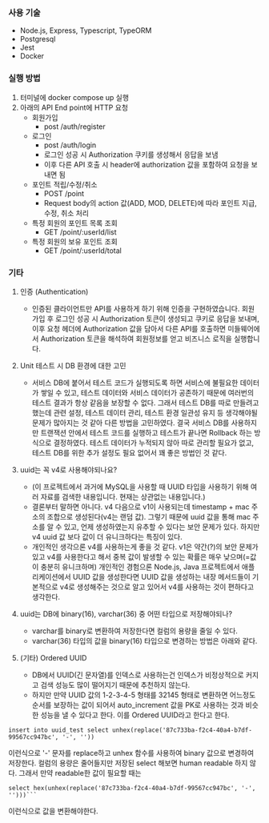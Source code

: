 ### 사용 기술

- Node.js, Express, Typescript, TypeORM
- Postgresql
- Jest
- Docker

### 실행 방법

1. 터미널에 docker compose up 실행
2. 아래의 API End point에 HTTP 요청
   - 회원가입
     - post /auth/register
   - 로그인
     - post /auth/login
     - 로그인 성공 시 Authorization 쿠키를 생성해서 응답을 보냄
     - 이후 다른 API 호출 시 header에 authorization 값을 포함하여 요청을 보내면 됨
   - 포인트 적립/수정/취소
     - POST /point
     - Request body의 action 값(ADD, MOD, DELETE)에 따라 포인트 지급, 수정, 취소 처리
   - 특정 회원의 포인트 목록 조회
     - GET /point/:userId/list
   - 특정 회원의 보유 포인트 조회
     - GET /point/:userId/total

### 기타

1. 인증 (Authentication)

   - 인증된 클라이언트만 API를 사용하게 하기 위해 인증을 구현하였습니다. 회원가입 후 로그인 성공 시 Authorization 토큰이 생성되고 쿠키로 응답을 보내며, 이후 요청 헤더에 Authorization 값을 담아서 다른 API를 호출하면 미들웨어에서 Authorization 토큰을 해석하여 회원정보를 얻고 비즈니스 로직을 실행합니다.

2. Unit 테스트 시 DB 환경에 대한 고민

   - 서비스 DB에 붙어서 테스트 코드가 실행되도록 하면 서비스에 불필요한 데이터가 쌓일 수 있고, 테스트 데이터와 서비스 데이터가 공존하기 때문에 여러번의 테스트 결과가 항상 같음을 보장할 수 없다. 그래서 테스트 DB를 따로 만들려고 했는데 관련 설정, 테스트 데이터 관리, 테스트 환경 일관성 유지 등 생각해야될 문제가 많아지는 것 같아 다른 방법을 고민하였다. 결국 서비스 DB를 사용하지만 트랜잭션 안에서 테스트 코드를 실행하고 테스트가 끝나면 Rollback 하는 방식으로 결정하였다. 테스트 데이터가 누적되지 않아 따로 관리할 필요가 없고, 테스트 DB를 위한 추가 설정도 필요 없어서 꽤 좋은 방법인 것 같다.

3. uuid는 꼭 v4로 사용해야되나요?

   - (이 프로젝트에서 과거에 MySQL을 사용할 때 UUID 타입을 사용하기 위해 여러 자료를 검색한 내용입니다. 현재는 상관없는 내용입니다.)
   - 결론부터 말하면 아니다. v4 다음으로 v1이 사용되는데 timestamp + mac 주소의 조합으로 생성된다(v4는 랜덤 값). 그렇기 때문에 uuid 값을 통해 mac 주소를 알 수 있고, 언제 생성하였는지 유추할 수 있다는 보안 문제가 있다. 하지만 v4 uuid 값 보다 값이 더 유니크하다는 특징이 있다.
   - 개인적인 생각으론 v4를 사용하는게 좋을 것 같다. v1은 약간(?)의 보안 문제가 있고 v4를 사용한다고 해서 중복 값이 발생할 수 있는 확률은 매우 낮으며(=값이 충분히 유니크하며) 개인적인 경험으론 Node.js, Java 프로젝트에서 애플리케이션에서 UUID 값을 생성한다면 UUID 값을 생성하는 내장 메서드들이 기본적으로 v4로 생성해주는 것으로 알고 있어서 v4를 사용하는 것이 편하다고 생각한다.

4. uuid는 DB에 binary(16), varchar(36) 중 어떤 타입으로 저장해야되나?
   - varchar를 binary로 변환하여 저장한다면 컬럼의 용량을 줄일 수 있다.
   - varchar(36) 타입의 값을 binary(16) 타입으로 변경하는 방법은 아래와 같다.
5. (기타) Ordered UUID
   - DB에서 UUID(긴 문자열)를 인덱스로 사용하는건 인덱스가 비정상적으로 커지고 검색 성능도 많이 떨어지기 때문에 추천하지 않는다.
   - 하지만 만약 UUID 값의 1-2-3-4-5 형태를 32145 형태로 변환하면 어느정도 순서를 보장하는 값이 되어서 auto_increment 값을 PK로 사용하는 것과 비슷한 성능을 낼 수 있다고 한다. 이를 Ordered UUID라고 한다고 한다.

```
insert into uuid_test select unhex(replace('87c733ba-f2c4-40a4-b7df-99567cc947bc', '-', ''))
```

이런식으로 '-' 문자를 replace하고 unhex 함수를 사용하여 binary 값으로 변경하여 저장한다. 컬럼의 용량은 줄어들지만 저장된 select 해보면 human readable 하지 않다. 그래서 만약 readable한 값이 필요할 때는

````
select hex(unhex(replace('87c733ba-f2c4-40a4-b7df-99567cc947bc', '-', '')))```
````

이런식으로 값을 변환해야한다.
